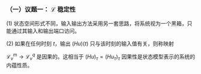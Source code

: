 ### （一）议题一： $\mathcal{L}$ 稳定性

  (1) 状态空间形式不同，输入输出方法采用另一套思路，将系统视为一个黑箱，只能通过其输入和输出端口访问。

  (2) 如果在任何时刻 $t$，输出 $(Hu)(t)$ 只与该时刻的输入值有关，则称映射
  
   $\mathcal{L}^m_v \to \mathcal{L}^q_v$
   是因果的。这相当于 $(Hu)_\tau = (Hu_\tau)_\tau$ 因果性是状态模型表示的系统的内蕴性质。
